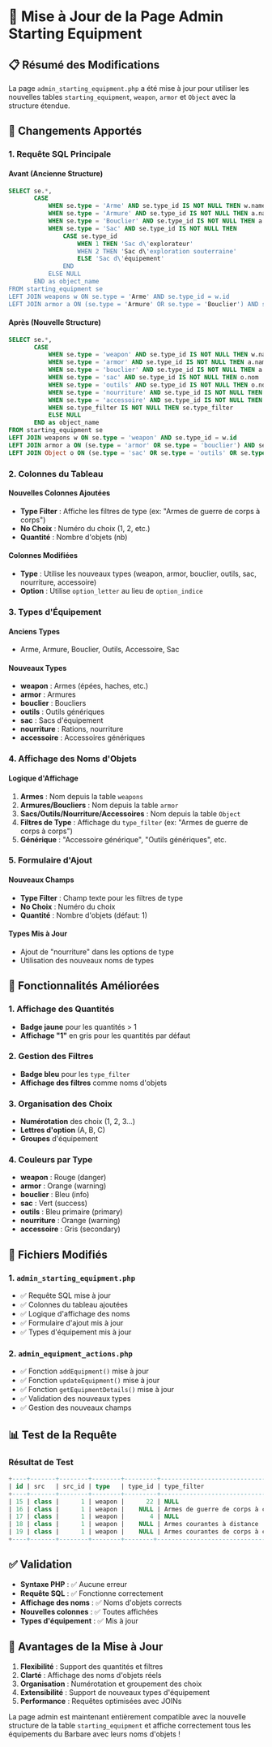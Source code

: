 # 🔧 Mise à Jour de la Page Admin Starting Equipment

## 📋 Résumé des Modifications

La page `admin_starting_equipment.php` a été mise à jour pour utiliser les nouvelles tables `starting_equipment`, `weapon`, `armor` et `Object` avec la structure étendue.

## 🔄 **Changements Apportés**

### **1. Requête SQL Principale**

#### **Avant (Ancienne Structure)**
```sql
SELECT se.*, 
       CASE 
           WHEN se.type = 'Arme' AND se.type_id IS NOT NULL THEN w.name
           WHEN se.type = 'Armure' AND se.type_id IS NOT NULL THEN a.name
           WHEN se.type = 'Bouclier' AND se.type_id IS NOT NULL THEN a.name
           WHEN se.type = 'Sac' AND se.type_id IS NOT NULL THEN 
               CASE se.type_id
                   WHEN 1 THEN 'Sac d\'explorateur'
                   WHEN 2 THEN 'Sac d\'exploration souterraine'
                   ELSE 'Sac d\'équipement'
               END
           ELSE NULL
       END as object_name
FROM starting_equipment se
LEFT JOIN weapons w ON se.type = 'Arme' AND se.type_id = w.id
LEFT JOIN armor a ON (se.type = 'Armure' OR se.type = 'Bouclier') AND se.type_id = a.id
```

#### **Après (Nouvelle Structure)**
```sql
SELECT se.*, 
       CASE 
           WHEN se.type = 'weapon' AND se.type_id IS NOT NULL THEN w.name
           WHEN se.type = 'armor' AND se.type_id IS NOT NULL THEN a.name
           WHEN se.type = 'bouclier' AND se.type_id IS NOT NULL THEN a.name
           WHEN se.type = 'sac' AND se.type_id IS NOT NULL THEN o.nom
           WHEN se.type = 'outils' AND se.type_id IS NOT NULL THEN o.nom
           WHEN se.type = 'nourriture' AND se.type_id IS NOT NULL THEN o.nom
           WHEN se.type = 'accessoire' AND se.type_id IS NOT NULL THEN o.nom
           WHEN se.type_filter IS NOT NULL THEN se.type_filter
           ELSE NULL
       END as object_name
FROM starting_equipment se
LEFT JOIN weapons w ON se.type = 'weapon' AND se.type_id = w.id
LEFT JOIN armor a ON (se.type = 'armor' OR se.type = 'bouclier') AND se.type_id = a.id
LEFT JOIN Object o ON (se.type = 'sac' OR se.type = 'outils' OR se.type = 'nourriture' OR se.type = 'accessoire') AND se.type_id = o.id
```

### **2. Colonnes du Tableau**

#### **Nouvelles Colonnes Ajoutées**
- **Type Filter** : Affiche les filtres de type (ex: "Armes de guerre de corps à corps")
- **No Choix** : Numéro du choix (1, 2, etc.)
- **Quantité** : Nombre d'objets (nb)

#### **Colonnes Modifiées**
- **Type** : Utilise les nouveaux types (weapon, armor, bouclier, outils, sac, nourriture, accessoire)
- **Option** : Utilise `option_letter` au lieu de `option_indice`

### **3. Types d'Équipement**

#### **Anciens Types**
- Arme, Armure, Bouclier, Outils, Accessoire, Sac

#### **Nouveaux Types**
- **weapon** : Armes (épées, haches, etc.)
- **armor** : Armures
- **bouclier** : Boucliers
- **outils** : Outils génériques
- **sac** : Sacs d'équipement
- **nourriture** : Rations, nourriture
- **accessoire** : Accessoires génériques

### **4. Affichage des Noms d'Objets**

#### **Logique d'Affichage**
1. **Armes** : Nom depuis la table `weapons`
2. **Armures/Boucliers** : Nom depuis la table `armor`
3. **Sacs/Outils/Nourriture/Accessoires** : Nom depuis la table `Object`
4. **Filtres de Type** : Affichage du `type_filter` (ex: "Armes de guerre de corps à corps")
5. **Générique** : "Accessoire générique", "Outils génériques", etc.

### **5. Formulaire d'Ajout**

#### **Nouveaux Champs**
- **Type Filter** : Champ texte pour les filtres de type
- **No Choix** : Numéro du choix
- **Quantité** : Nombre d'objets (défaut: 1)

#### **Types Mis à Jour**
- Ajout de "nourriture" dans les options de type
- Utilisation des nouveaux noms de types

## 🎯 **Fonctionnalités Améliorées**

### **1. Affichage des Quantités**
- **Badge jaune** pour les quantités > 1
- **Affichage "1"** en gris pour les quantités par défaut

### **2. Gestion des Filtres**
- **Badge bleu** pour les `type_filter`
- **Affichage des filtres** comme noms d'objets

### **3. Organisation des Choix**
- **Numérotation** des choix (1, 2, 3...)
- **Lettres d'option** (A, B, C)
- **Groupes** d'équipement

### **4. Couleurs par Type**
- **weapon** : Rouge (danger)
- **armor** : Orange (warning)
- **bouclier** : Bleu (info)
- **sac** : Vert (success)
- **outils** : Bleu primaire (primary)
- **nourriture** : Orange (warning)
- **accessoire** : Gris (secondary)

## 🔧 **Fichiers Modifiés**

### **1. `admin_starting_equipment.php`**
- ✅ Requête SQL mise à jour
- ✅ Colonnes du tableau ajoutées
- ✅ Logique d'affichage des noms
- ✅ Formulaire d'ajout mis à jour
- ✅ Types d'équipement mis à jour

### **2. `admin_equipment_actions.php`**
- ✅ Fonction `addEquipment()` mise à jour
- ✅ Fonction `updateEquipment()` mise à jour
- ✅ Fonction `getEquipmentDetails()` mise à jour
- ✅ Validation des nouveaux types
- ✅ Gestion des nouveaux champs

## 📊 **Test de la Requête**

### **Résultat de Test**
```sql
+----+-------+--------+--------+---------+-----------------------------------+----------+---------------+------+-----------+------------+-------------+-----------------------------------+
| id | src   | src_id | type   | type_id | type_filter                       | no_choix | option_letter | nb   | groupe_id | type_choix | source_name | object_name                       |
+----+-------+--------+--------+---------+-----------------------------------+----------+---------------+------+-----------+------------+-------------+-----------------------------------+
| 15 | class |      1 | weapon |      22 | NULL                              |        1 | a             |    1 |         1 | à_choisir  | Barbare     | Hache à deux mains                |
| 16 | class |      1 | weapon |    NULL | Armes de guerre de corps à corps  |        1 | b             |    1 |         1 | à_choisir  | Barbare     | Armes de guerre de corps à corps  |
| 17 | class |      1 | weapon |       4 | NULL                              |        2 | a             |    2 |         2 | à_choisir  | Barbare     | Hachette                          |
| 18 | class |      1 | weapon |    NULL | Armes courantes à distance        |        2 | b             |    1 |         2 | à_choisir  | Barbare     | Armes courantes à distance        |
| 19 | class |      1 | weapon |    NULL | Armes courantes de corps à corps  |        2 | b             |    1 |         2 | à_choisir  | Barbare     | Armes courantes de corps à corps  |
+----+-------+--------+--------+--------+-----------------------------------+----------+---------------+------+-----------+------------+-------------+-----------------------------------+
```

## ✅ **Validation**

- **Syntaxe PHP** : ✅ Aucune erreur
- **Requête SQL** : ✅ Fonctionne correctement
- **Affichage des noms** : ✅ Noms d'objets corrects
- **Nouvelles colonnes** : ✅ Toutes affichées
- **Types d'équipement** : ✅ Mis à jour

## 🚀 **Avantages de la Mise à Jour**

1. **Flexibilité** : Support des quantités et filtres
2. **Clarté** : Affichage des noms d'objets réels
3. **Organisation** : Numérotation et groupement des choix
4. **Extensibilité** : Support de nouveaux types d'équipement
5. **Performance** : Requêtes optimisées avec JOINs

La page admin est maintenant entièrement compatible avec la nouvelle structure de la table `starting_equipment` et affiche correctement tous les équipements du Barbare avec leurs noms d'objets !
